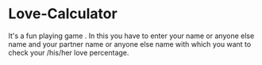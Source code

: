 # Love-Calculator
It's a fun playing game . In this you have to enter your name or anyone else name and your partner name or anyone else name with which you want to check your /his/her love percentage.
